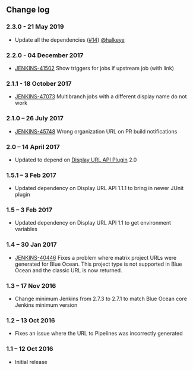 ## Change log

### 2.3.0 - 21 May 2019

-   Update all the dependencies
    ([\#14](https://github.com/jenkinsci/blueocean-display-url-plugin/pull/14)) [@halkeye](https://wiki.jenkins-ci.org/display/JENKINS/BlueOcean+Display+URL+Plugin)

### 2.2.0 - 04 December 2017

-   [JENKINS-41502](https://issues.jenkins-ci.org/browse/JENKINS-41502) Show
    triggers for jobs if upstream job (with link) 

### 2.1.1 - 18 October 2017

-   [JENKINS-47073](https://issues.jenkins-ci.org/browse/JENKINS-47073) Multibranch
    jobs with a different display name do not work

### 2.1.0 – 26 July 2017

-   [JENKINS-45748](https://issues.jenkins-ci.org/browse/JENKINS-45748)
    Wrong organization URL on PR build notifications 

### 2.0 – 14 April 2017

-   Updated to depend on [Display URL API
    Plugin](https://wiki.jenkins-ci.org/display/JENKINS/Display+URL+API+Plugin)
    2.0

### 1.5.1 – 3 Feb 2017

-   Updated dependency on Display URL API 1.1.1 to bring in newer JUnit
    plugin

### 1.5 – 3 Feb 2017

-   Updated dependency on Display URL API 1.1 to get environment
    variables

### 1.4 – 30 Jan 2017

-   [JENKINS-40446](https://issues.jenkins-ci.org/browse/JENKINS-40446)
    Fixes a problem where matrix project URLs were generated for Blue
    Ocean. This project type is not supported in Blue Ocean and the
    classic URL is now returned.

### 1.3 – 17 Nov 2016

-   Change minimum Jenkins from 2.7.3 to 2.7.1 to match Blue Ocean core
    Jenkins minimum version

### 1.2 – 13 Oct 2016

-   Fixes an issue where the URL to Pipelines was incorrectly generated

### 1.1 – 12 Oct 2016

-   Initial release
